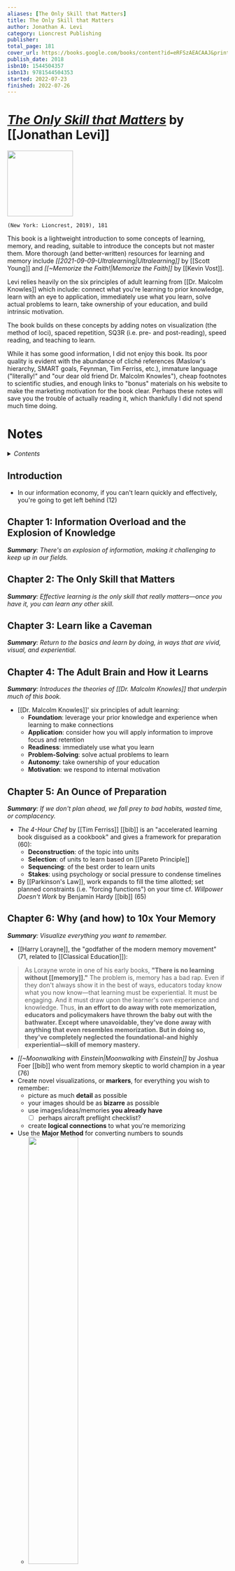 ```yaml
---
aliases: [The Only Skill that Matters]
title: The Only Skill that Matters
author: Jonathan A. Levi
category: Lioncrest Publishing
publisher: 
total_page: 181
cover_url: https://books.google.com/books/content?id=eRFSzAEACAAJ&printsec=frontcover&img=1&zoom=1&source=gbs_api
publish_date: 2018
isbn10: 1544504357
isbn13: 9781544504353
started: 2022-07-23
finished: 2022-07-26
---
```

# *[The Only Skill that Matters](https://lioncrest.com/books/the-only-skill-that-matters-jonathan-levi/)* by [[Jonathan Levi]]

<img src="https://lioncrest.com/wp-content/uploads/2019/09/the-only-skill-that-matters.jpg" width=150>

`(New York: Lioncrest, 2019), 181`


This book is a lightweight introduction to some concepts of learning, memory, and reading, suitable to introduce the concepts but not master them. More thorough (and better-written) resources for learning and memory include *[[2021-09-09-Ultralearning|Ultralearning]]* by [[Scott Young]] and *[[~Memorize the Faith!|Memorize the Faith]]* by [[Kevin Vost]]. 

Levi relies heavily on the six principles of adult learning from [[Dr. Malcolm Knowles]] which include: connect what you're learning to prior knowledge, learn with an eye to application, immediately use what you learn, solve actual problems to learn, take ownership of your education, and build intrinsic motivation. 

The book builds on these concepts by adding notes on visualization (the method of loci), spaced repetition, SQ3R (i.e. pre- and post-reading), speed reading, and teaching to learn.

While it has some good information, I did not enjoy this book. Its poor quality is evident with the abundance of cliché references (Maslow's hierarchy, SMART goals, Feynman, Tim Ferriss, etc.), immature language ("literally!" and "our dear old friend Dr. Malcolm Knowles"), cheap footnotes to scientific studies, and enough links to "bonus" materials on his website to make the marketing motivation for the book clear. Perhaps these notes will save you the trouble of actually reading it, which thankfully I did not spend much time doing.


# Notes

<details>
 <summary><i>Contents</i></summary>
<!-- MarkdownTOC autolink="true" -->

- [Introduction](#introduction)
- [Chapter 1: Information Overload and the Explosion of Knowledge](#chapter-1-information-overload-and-the-explosion-of-knowledge)
- [Chapter 2: The Only Skill that Matters](#chapter-2-the-only-skill-that-matters)
- [Chapter 3: Learn like a Caveman](#chapter-3-learn-like-a-caveman)
- [Chapter 4: The Adult Brain and How it Learns](#chapter-4-the-adult-brain-and-how-it-learns)
- [Chapter 5: An Ounce of Preparation](#chapter-5-an-ounce-of-preparation)
- [Chapter 6: Why \(and how\) to 10x Your Memory](#chapter-6-why-and-how-to-10x-your-memory)
- [Chapter 7: The Mnemonic Nuclear Option](#chapter-7-the-mnemonic-nuclear-option)
- [Chapter 8: Never Forget Again](#chapter-8-never-forget-again)
- [Chapter 9: Priming Your Brain for Learning](#chapter-9-priming-your-brain-for-learning)
- [Chapter 10: Learning to Walk on your Hands](#chapter-10-learning-to-walk-on-your-hands)
- [Chapter 11: Cross-Pollination and Brute Force Learning](#chapter-11-cross-pollination-and-brute-force-learning)
- [Chapter 12: Check Yourself](#chapter-12-check-yourself)
- [Chapter 13: Pay it Forward](#chapter-13-pay-it-forward)
- [Chapter 14: High-Performance Habits](#chapter-14-high-performance-habits)

<!-- /MarkdownTOC -->
</details>

## Introduction
- In our information economy, if you can't learn quickly and effectively, you're going to get left behind (12)


## Chapter 1: Information Overload and the Explosion of Knowledge
_**Summary**: There's an explosion of information, making it challenging to keep up in our fields._


## Chapter 2: The Only Skill that Matters
_**Summary**: Effective learning is the only skill that really matters—once you have it, you can learn any other skill._


## Chapter 3: Learn like a Caveman
_**Summary**: Return to the basics and learn by doing, in ways that are vivid, visual, and experiential._


## Chapter 4: The Adult Brain and How it Learns
_**Summary**: Introduces the theories of [[Dr. Malcolm Knowles]] that underpin much of this book._
- [[Dr. Malcolm Knowles]]' six principles of adult learning:
	- **Foundation**: leverage your prior knowledge and experience when learning to make connections
	- **Application**: consider how you will apply information to improve focus and retention
	- **Readiness**: immediately use what you learn
	- **Problem-Solving**: solve actual problems to learn
	- **Autonomy**: take ownership of your education
	- **Motivation**: we respond to internal motivation


## Chapter 5: An Ounce of Preparation
_**Summary**: If we don't plan ahead, we fall prey to bad habits, wasted time, or complacency._
- *The 4-Hour Chef* by [[Tim Ferriss]] [[bib]] is an "accelerated learning book disguised as a cookbook" 
 and gives a framework for preparation (60):
	- **Deconstruction**: of the topic into units
	- **Selection**: of units to learn based on [[Pareto Principle]]
	- **Sequencing**: of the best order to learn units
	- **Stakes**: using psychology or social pressure to condense timelines
- By [[Parkinson's Law]], work expands to fill the time allotted; set planned constraints (i.e. "forcing functions") on your time cf. *Willpower Doesn't Work* by Benjamin Hardy [[bib]] (65)


## Chapter 6: Why (and how) to 10x Your Memory
_**Summary**: Visualize everything you want to remember._
- [[Harry Lorayne]], the "godfather of the modern memory movement" (71, related to [[Classical Education]]):

>As Lorayne wrote in one of his early books, **"There is no learning without [[memory]]."** The problem is, memory has a bad rap. Even if they don't always show it in the best of ways, educators today know what you now know—that learning must be experiential. It must be engaging. And it must draw upon the learner's own experience and knowledge. Thus, **in an effort to do away with rote memorization, educators and policymakers have thrown the baby out with the bathwater. Except where unavoidable, they've done away with anything that even resembles memorization. But in doing so, they've completely neglected the foundational-and highly experiential—skill of memory mastery.**

- *[[~Moonwalking with Einstein|Moonwalking with Einstein]]* by Joshua Foer [[bib]] who went from memory skeptic to world champion in a year (76)
- Create novel visualizations, or **markers**, for everything you wish to remember:
	- picture as much **detail** as possible
	- your images should be as **bizarre** as possible
	- use images/ideas/memories **you already have** 
		- [ ] perhaps aircraft preflight checklist?
	- create **logical connections** to what you're memorizing 
- Use the **Major Method** for converting numbers to sounds
	- <img src="https://masterofmemory.com/wp-content/uploads/2014/02/Major-System-1080x720.jpg" width="50%">
	- [ ] #read / #watch  [Major System | Art of Memory](https://artofmemory.com/wiki/Major_System/)


## Chapter 7: The Mnemonic Nuclear Option
_**Summary**: Build a **memory palace** (i.e. the **method of loci**)._
- The "mnemonic nuclear option" is to use a **memory palace** or the **method of loci** by placing visualizations in a room.
	- [[St. Augustine]] talks about this in *[[~Confessions|Confessions]]* Book X [[bib]] (96)
	- For a better description of this method, see *[[~Memorize the Faith!|Memorize the Faith]]* by [[Kevin Vost]]
	- You have hundreds of potential memory palaces in your mind already (places you have lived/worked/etc.)


## Chapter 8: Never Forget Again
_**Summary**: Practice [[Spaced repetition]] to keep cement memories._
- **[[Spaced repetition]]** goes back to [[Hermann Ebbinghaus]] who wrote *Memory: A Contribution to Experimental Psychology* [[bib]] which describes the exponential loss of memory (106)
- Knowing this "forgetting curve", practice overlearning, and spaced repetition (using tools such as a Leitner box, Anki, Memrise, Brainscape, or Obsidian plugins)
	- [ ] #watch (1.5 hr) [The Absolute State of [[Spaced Repetition]] In Obsidian](https://youtu.be/OqVs1Sw-Ahg)
	- [ ] create Readwise-like functionality in Obsidian to practice spaced repetition with my reading notes 
- *Fluen Forever* by Gabriel Wyner [[bib]] combines spaced repetition with photos


## Chapter 9: Priming Your Brain for Learning
_**Summary**: Use Francis Robinson's **SQ3R method** (including pre-reading) to increase reading comprehension._
- [[Francis P. Robinson]] in *Effective Study* [[bib]] developed the **SQ3R method**:
	- **Survey**: skim for structure and important points to build a map of the text
	- **Question**: connect to prior material and knowledge
	- **Read**: read the text
	- **Recall**: remember what you've read and create visual mnemonics 
	- **Review**: perform spaced repetition on your notes (spend more time on this than all of the prior steps combined)
	- **Survey** and **Question** together are **Pre-reading**


## Chapter 10: Learning to Walk on your Hands
_**Summary**: He gives instruction in **speed reading** with methods like minimizing subvocalization and taking larger eye fixations to minimize saccadic blindness and claims comprehension at 700 wpm._


## Chapter 11: Cross-Pollination and Brute Force Learning
_**Summary**: Learning anything helps you learn everything to be opportunistic in what you learn. When learning something, attack it from multiple angles._
- All of human knowledge is connected, so **learning anything helps you learn everything** (144)
- Your motivation to learn is a scarce resource, so take advantage of it by following your curiosity down unrelated paths (147)
- "**Brute force learning**" by Mattan Griffel ([Brute Force Learning](https://onemonth.com/brute-force-learning)): learning from multiple angles (i.e. doing all the intro tutorial or listening to a bunch of podcasts to hear the same lesson from different perspectives)
	- This is perhaps better called "multi-pronged learning" rather than "brute force learning"


## Chapter 12: Check Yourself
_**Summary**: There are clearly different levels of understanding as illustrated in **[[Bloom's Taxonomy]]** of learning. Our goal is to test ourselves (for example by [[writing]]) to move up the hierarchy._
- [[Bloom's Taxonomy]] is a hierarchy of learning
	- <img src="https://upload.wikimedia.org/wikipedia/commons/7/72/BloomsTaxonomy.png" width="50%">
	- A modern addition is to add **creation** to the top of this hierarchy
	- One way to test yourself and move up the hierarchy is to [[Writing|write]] about the topics you're learning about and publish them
- This is illustrated by the following story [[Storytelling|story]] about [[Max Planck]]:

>After winning the Nobel Prize, Planck toured Germany, giving the same standard lecture on the new quantum mechanics. After a while, his chauffeur had memorized the lecture and asked Planck if they could switch places for a day. On the big day, Planck sat in the audience in a chauffeur's cap, and his driver delivered the lecture flawlessly on stage. After the lecture, however, a physics professor stood up and asked a detailed, complex question. The chauffeur's response? "I'm surprised to receive such an elementary question in an advanced city like Munich. I'm going to let my chauffeur reply!"


## Chapter 13: Pay it Forward
_**Summary**: Teach a topic to really learn it._
- The process of dissecting a subject well enough to teach it results in a much deeper understanding (165)
- The students we teach end up teaching us with the questions they ask to fill in the gaps in our knowledge (166)
- [[Richard Feynman]] as a model teacher


## Chapter 14: High-Performance Habits
_**Summary**: Protect your investment in your brain by focusing on **sleep**, **nutrition**, and **exercise**._


--- 
**Topic**: [[Memory]]

**Source**: [[Fr. Raymund]] 2020-09-27

**Bibliography**

```query
[[bib]] file:(2022-07-26-The Only Skill that Matters)
```
 

**New Words**

- **Andragogy**: the science of adult learning (47)

---
Created: [[2022-07-26-Tue]]
Updated: <%+ tp.file.last_modified_date("YYYY-MM-DD-ddd") %>
